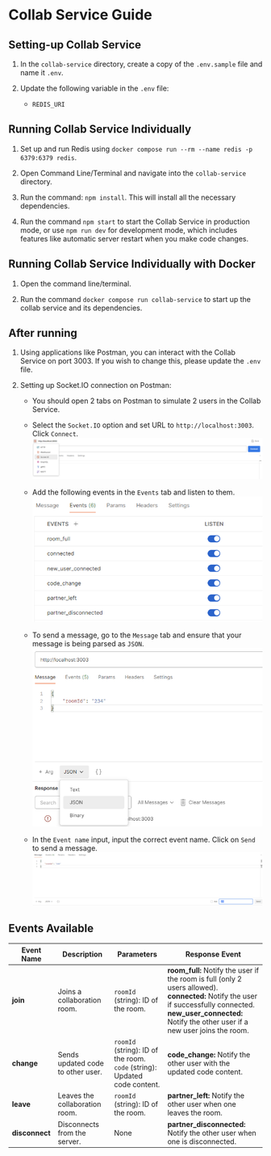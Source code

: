 # Collab Service Guide

## Setting-up Collab Service

1. In the `collab-service` directory, create a copy of the `.env.sample` file and name it `.env`.

2. Update the following variable in the `.env` file:

   - `REDIS_URI`

## Running Collab Service Individually

1. Set up and run Redis using `docker compose run --rm --name redis -p 6379:6379 redis`.

2. Open Command Line/Terminal and navigate into the `collab-service` directory.

3. Run the command: `npm install`. This will install all the necessary dependencies.

4. Run the command `npm start` to start the Collab Service in production mode, or use `npm run dev` for development mode, which includes features like automatic server restart when you make code changes.

## Running Collab Service Individually with Docker

1. Open the command line/terminal.

2. Run the command `docker compose run collab-service` to start up the collab service and its dependencies.

## After running

1. Using applications like Postman, you can interact with the Collab Service on port 3003. If you wish to change this, please update the `.env` file.

2. Setting up Socket.IO connection on Postman:
   - You should open 2 tabs on Postman to simulate 2 users in the Collab Service.

   - Select the `Socket.IO` option and set URL to `http://localhost:3003`. Click `Connect`.
   ![image1.png](docs/image1.png)
   
   - Add the following events in the `Events` tab and listen to them.
   ![image2.png](docs/image2.png)
   
   - To send a message, go to the `Message` tab and ensure that your message is being parsed as `JSON`.
   ![image3.png](docs/image3.png)
   
   - In the `Event name` input, input the correct event name. Click on `Send` to send a message.
   ![image4.png](docs/image4.png)

## Events Available   
| Event Name     | Description                       | Parameters                                                                    | Response Event                                                                                                                                                                                                           |
|----------------|-----------------------------------|-------------------------------------------------------------------------------|--------------------------------------------------------------------------------------------------------------------------------------------------------------------------------------------------------------------------|
| **join**       | Joins a collaboration room.       | `roomId` (string): ID of the room.                                            | **room_full:** Notify the user if the room is full (only 2 users allowed).<br/>**connected:** Notify the user if successfully connected.<br/>**new_user_connected:** Notify the other user if a new user joins the room. |
| **change**     | Sends updated code to other user. | `roomId` (string): ID of the room.<br/>`code` (string): Updated code content. | **code_change:** Notify the other user with the updated code content.                                                                                                                                                    |
| **leave**      | Leaves the collaboration room.    | `roomId` (string): ID of the room.                                            | **partner_left:** Notify the other user when one leaves the room.                                                                                                                                                        |
| **disconnect** | Disconnects from the server.      | None                                                                          | **partner_disconnected:** Notify the other user when one is disconnected.                                                                                                                                                |